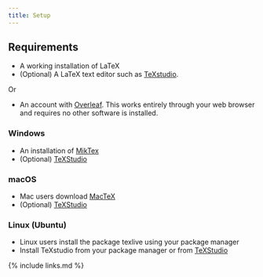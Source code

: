 ```yaml
---
title: Setup
---
```


## Requirements

* A working installation of LaTeX
* (Optional) A LaTeX text editor such as [TeXstudio](https://texstudio.org/#download).

Or

* An account with [Overleaf](https://www.overleaf.com). This works entirely through your web browser and requires no other software is installed.


### Windows

* An installation of [MikTex]()
* (Optional) [TeXStudio](https://www.texstudio.org/#download)

### macOS

* Mac users download [MacTeX](http://mirror.ctan.org/systems/mac/mactex/MacTeX.pkg) 
* (Optional) [TeXStudio](https://github.com/texstudio-org/texstudio/releases/download/3.0.4/texstudio-3.0.4-osx.dmg)


### Linux (Ubuntu)

* Linux users install the package texlive using your package manager 
* Install TeXstudio from your package manager or from [TeXStudio](https://www.texstudio.org/#download)



{% include links.md %}
